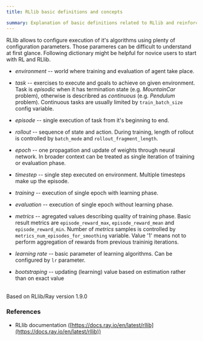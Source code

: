 ```yaml
---
title: RLlib basic definitions and concepts

summary: Explanation of basic definitions related to RLlib and reinforcement learning in general with references to RLlib configuration parameters.
---
```



RLlib allows to configure execution of it's algorithms using plenty of configuration parameters. Those parameres can be difficult to understand at first glance. Following dictionary might be helpful for novice users to start with RL and RLlib.  

- *environment* -- world where training and evaluation of agent take place.

- *task* -- exercises to execute and goals to achieve on given environment. Task is *episodic* when it has termination state (e.g. *MountainCar* problem), otherwise is describred as *continuous* (e.g. *Pendulum* problem). Continuous tasks are usually limited by `train_batch_size` config variable.

- *episode* -- single execution of task from it's beginning to end.

- *rollout* -- sequence of state and action. During training, length of rollout is controlled by `batch_mode` and `rollout_fragment_length`. 

- *epoch* -- one propagation and update of weights through neural network. In broader context can be treated as single iteration of training or evaluation phase.

- *timestep* -- single step executed on environment. Multiple timesteps make up the episode.

- *training* -- execution of single epoch with learning phase.

- *evaluation* -- execution of single epoch without learning phase.

- *metrics* -- agregated values describing quality of training phase. Basic result metrics are `episode_reward_max`, `episode_reward_mean` and `episode_reward_min`. Number of *metrics* samples is controlled by `metrics_num_episodes_for_smoothing` variable. Value '1' means not to perform aggregation of rewards from previous traininig iterations.

- *learning rate* -- basic parameter of learning algorithms. Can be configured by `lr` parameter.

- *bootstraping* -- updating (learning) value based on estimation rather than on exact value

<br/>
Based on RLlib/Ray version 1.9.0


### References

- RLlib documentation ([https://docs.ray.io/en/latest/rllib](https://docs.ray.io/en/latest/rllib))